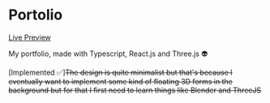 # Portolio

[Live Preview](https://www.johnnynava.dev/)

My portfolio, made with Typescript, React.js and Three.js 👽

[Implemented ✅]~~The design is quite minimalist but that's because I eventually want to implement some kind of floating 3D forms in the background but for that I first need to learn things like Blender and ThreeJS~~

